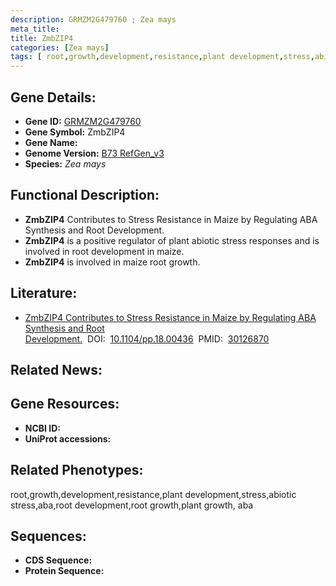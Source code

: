 ```yaml
---
description: GRMZM2G479760 ; Zea mays
meta_title:
title: ZmbZIP4
categories: [Zea mays]
tags: [ root,growth,development,resistance,plant development,stress,abiotic stress,aba,root development,root growth,plant growth, aba  ]
---
```


## Gene Details:
- **Gene ID:**	[GRMZM2G479760]()
- **Gene Symbol:** ZmbZIP4
- **Gene Name:** 
- **Genome Version:** [B73 RefGen_v3]()
- **Species:** *Zea mays*

## Functional Description:
   - **ZmbZIP4** Contributes to Stress Resistance in Maize by Regulating ABA Synthesis and Root Development.
   - **ZmbZIP4** is a positive regulator of plant abiotic stress responses and is involved in root development in maize.
   - **ZmbZIP4** is involved in maize root growth.

## Literature:
   - [ZmbZIP4 Contributes to Stress Resistance in Maize by Regulating ABA Synthesis and Root Development.]( https://academic.oup.com/plphys/article/178/2/753/6116729?login=true)&nbsp;&nbsp;DOI:&nbsp;&nbsp;[10.1104/pp.18.00436](https://academic.oup.com/plphys/article/178/2/753/6116729?login=true)&nbsp;&nbsp;PMID:&nbsp;&nbsp;[30126870](https://pubmed.ncbi.nlm.nih.gov/30126870/)

## Related News:

## Gene Resources:
- **NCBI ID:** [](https://www.ncbi.nlm.nih.gov/gene/?term=)
- **UniProt accessions:** [](https://www.uniprot.org/uniprotkb//entry)

## Related Phenotypes:
root,growth,development,resistance,plant development,stress,abiotic stress,aba,root development,root growth,plant growth, aba 

## Sequences:
- **CDS Sequence:**
- **Protein Sequence:**

